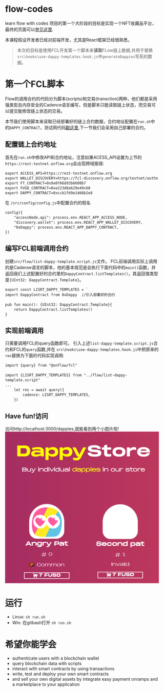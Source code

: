 # flow-codes
learn flow with codes
项目的第一个大阶段的目标是实现一个NFT收藏品平台，最终的页面可以[参见这里](https://flow-codes.vercel.app/).

本课程假设开发者已经对前端开发，尤其是React框架已经很熟悉。

> 本次的目标是使用FCL开发第一个脚本来**读取**FLow链上数据,并用于替换`src\hooks\use-dappy-templates.hook.js`中`generateDappies`写死的数据。

# 第一个FCL脚本

Flow的调用合约的代码分为脚本(scripts)和交易(transction)两种，他们都是采用强类型且内存安全的Cadence语言编写，但是脚本只能读取链上状态，而交易可以提交能修改链上状态的交易。

本节我们使用脚本来读取已经部署好的链上合约数据，合约地址配置在`run.sh`中的`DAPPY_CONTRACT`，测试网代码[戳这里](https://flow-view-source.com/testnet/account/0xccb1fd9e1468b2e8/contract/DappyContract),下一节我们会采用自己部署的合约。

## 配置链上合约地址
首先在`run.sh`中修改API和合约地址，注意如果ACESS_API设置为上节的`https://rest-testnet.onflow.org`会出现跨域报错:

```
export ACCESS_API=https://rest-testnet.onflow.org
export WALLET_DISCOVERY=https://fcl-discovery.onflow.org/testnet/authn
export FT_CONTRACT=0x9a0766d93b6608b7
export FUSD_CONTRACT=0xe223d8a629e49c68
export DAPPY_CONTRACT=0xccb1fd9e1468b2e8
```

在 `/src/config/config.js`中配置合约的假名

```
config({
    "accessNode.api": process.env.REACT_APP_ACCESS_NODE,
    "discovery.wallet": process.env.REACT_APP_WALLET_DISCOVERY,
    "0xDappy": process.env.REACT_APP_DAPPY_CONTRACT,
})
```


## 编写FCL前端调用合约
创建`src/flow/list-dappy-template.script.js`文件。
FCL前端调用实际上调用的是Cadense语言的脚本，他的基本规范是会执行下面代码中的`main()`函数，并返回我们上述配置好的合约里的`DappyContract.listTemplates()`，其返回值类型是`{UInt32: DappyContract.Template}`。
```
export const LISRT_DAPPY_TEMPLATES = `
import DappyContract from 0xDappy  //引入部署好的合约

pub fun main(): {UInt32: DappyContract.Template}{
    return DappyContract.listTemplates()
}
```

## 实现前端调用
只需要调用FCL的query函数即可。
引入上述`list-dappy-template.script.js`合约和FCL的`query`函数,并在 `src\hooks\use-dappy-templates.hook.js`中把原来的`res`替换为下面的代码实现调用:
```
import {query} from "@onflow/fcl"

import {LISRT_DAPPY_TEMPLATES} from "../flow/list-dappy-template.script"
...
    let res = await query({
        cadence: LISRT_DAPPY_TEMPLATES,
    })

```

## Have fun!访问
访问http://localhost:3000/dappies,就能看到两个小图片啦!
![dappy页面](./public/imgs/pat.png)

# 运行

- Linux: `sh run.sh`
- Win: 在gitbash打开 `sh run.sh`

# 希望你能学会
- authenticate users with a blockchain wallet
- query blockchain data with scripts
- interact with smart contracts by using transactions
- write, test and deploy your own smart contracts
- and sell your own digital assets by integrate easy payment onramps and a marketplace to your application
